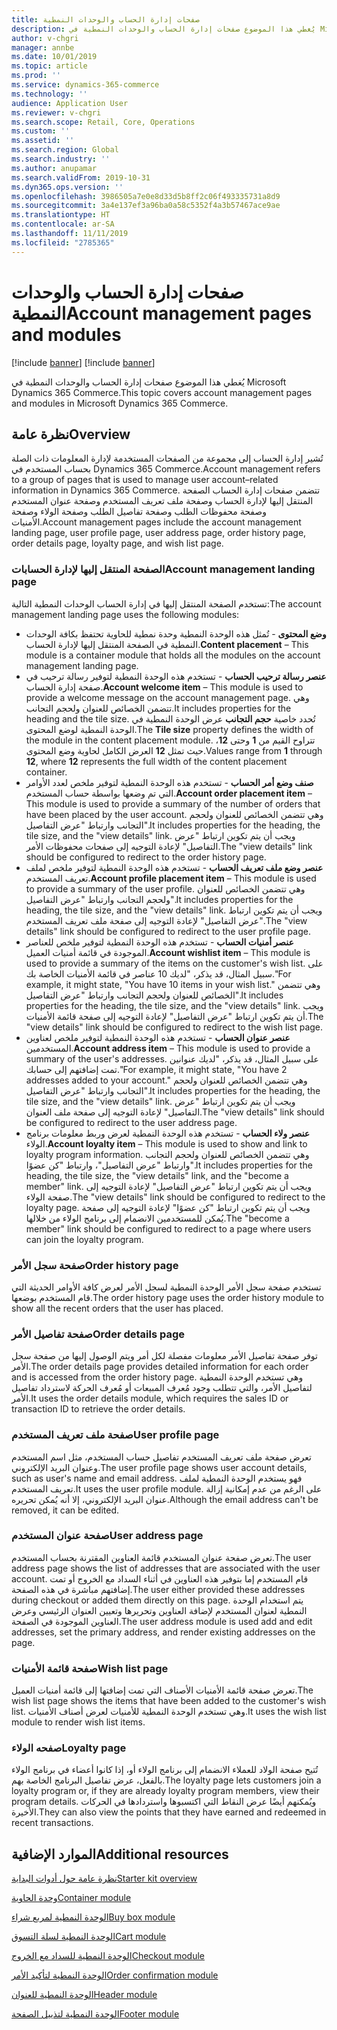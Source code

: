 ```yaml
---
title: صفحات إدارة الحساب والوحدات النمطية
description: يُغطي هذا الموضوع صفحات إدارة الحساب والوحدات النمطية في Microsoft Dynamics 365 Commerce.
author: v-chgri
manager: annbe
ms.date: 10/01/2019
ms.topic: article
ms.prod: ''
ms.service: dynamics-365-commerce
ms.technology: ''
audience: Application User
ms.reviewer: v-chgri
ms.search.scope: Retail, Core, Operations
ms.custom: ''
ms.assetid: ''
ms.search.region: Global
ms.search.industry: ''
ms.author: anupamar
ms.search.validFrom: 2019-10-31
ms.dyn365.ops.version: ''
ms.openlocfilehash: 3986505a7e0e8d33d5b8ff2c06f493335731a8d9
ms.sourcegitcommit: 3a4e137ef3a96ba0a58c5352f4a3b57467ace9ae
ms.translationtype: HT
ms.contentlocale: ar-SA
ms.lasthandoff: 11/11/2019
ms.locfileid: "2785365"
---
```

# <a name="account-management-pages-and-modules"></a><span data-ttu-id="da9b9-103">صفحات إدارة الحساب والوحدات النمطية</span><span class="sxs-lookup"><span data-stu-id="da9b9-103">Account management pages and modules</span></span>

[!include [banner](includes/preview-banner.md)]
[!include [banner](includes/banner.md)]

<span data-ttu-id="da9b9-104">يُغطي هذا الموضوع صفحات إدارة الحساب والوحدات النمطية في Microsoft Dynamics 365 Commerce.</span><span class="sxs-lookup"><span data-stu-id="da9b9-104">This topic covers account management pages and modules in Microsoft Dynamics 365 Commerce.</span></span>

## <a name="overview"></a><span data-ttu-id="da9b9-105">نظرة عامة</span><span class="sxs-lookup"><span data-stu-id="da9b9-105">Overview</span></span>

<span data-ttu-id="da9b9-106">تُشير إدارة الحساب إلى مجموعة من الصفحات المستخدمة لإدارة المعلومات ذات الصلة بحساب المستخدم في Dynamics 365 Commerce.</span><span class="sxs-lookup"><span data-stu-id="da9b9-106">Account management refers to a group of pages that is used to manage user account–related information in Dynamics 365 Commerce.</span></span> <span data-ttu-id="da9b9-107">تتضمن صفحات إدارة الحساب الصفحة المنتقل إليها لإدارة الحساب وصفحة ملف تعريف المستخدم وصفحة عنوان المستخدم وصفحة محفوظات الطلب وصفحة تفاصيل الطلب وصفحة الولاء وصفحة الأمنيات.</span><span class="sxs-lookup"><span data-stu-id="da9b9-107">Account management pages include the account management landing page, user profile page, user address page, order history page, order details page, loyalty page, and wish list page.</span></span>

### <a name="account-management-landing-page"></a><span data-ttu-id="da9b9-108">الصفحة المنتقل إليها لإدارة الحسابات</span><span class="sxs-lookup"><span data-stu-id="da9b9-108">Account management landing page</span></span>

<span data-ttu-id="da9b9-109">تستخدم الصفحة المنتقل إليها في إدارة الحساب الوحدات النمطية التالية:</span><span class="sxs-lookup"><span data-stu-id="da9b9-109">The account management landing page uses the following modules:</span></span>

- <span data-ttu-id="da9b9-110">**وضع المحتوى** - تُمثل هذه الوحدة النمطية وحدة نمطية للحاوية تحتفظ بكافة الوحدات النمطية في الصفحة المنتقل إليها لإدارة الحساب.</span><span class="sxs-lookup"><span data-stu-id="da9b9-110">**Content placement** – This module is a container module that holds all the modules on the account management landing page.</span></span>
- <span data-ttu-id="da9b9-111">**عنصر رسالة ترحيب الحساب** - تستخدم هذه الوحدة النمطية لتوفير رسالة ترحيب في صفحة إدارة الحساب.</span><span class="sxs-lookup"><span data-stu-id="da9b9-111">**Account welcome item** – This module is used to provide a welcome message on the account management page.</span></span> <span data-ttu-id="da9b9-112">وهي تتضمن الخصائص للعنوان ولحجم التجانب.</span><span class="sxs-lookup"><span data-stu-id="da9b9-112">It includes properties for the heading and the tile size.</span></span> <span data-ttu-id="da9b9-113">تُحدد خاصية **حجم التجانب** عرض الوحدة النمطية في الوحدة النمطية لوضع المحتوى.</span><span class="sxs-lookup"><span data-stu-id="da9b9-113">The **Tile size** property defines the width of the module in the content placement module.</span></span> <span data-ttu-id="da9b9-114">تتراوح القيم من **1** وحتى **12**، حيث تمثل **12** العرض الكامل لحاوية وضع المحتوى.</span><span class="sxs-lookup"><span data-stu-id="da9b9-114">Values range from **1** through **12**, where **12** represents the full width of the content placement container.</span></span>
- <span data-ttu-id="da9b9-115">**صنف وضع أمر الحساب** - تستخدم هذه الوحدة النمطية لتوفير ملخص لعدد الأوامر التي تم وضعها بواسطة حساب المستخدم.</span><span class="sxs-lookup"><span data-stu-id="da9b9-115">**Account order placement item** – This module is used to provide a summary of the number of orders that have been placed by the user account.</span></span> <span data-ttu-id="da9b9-116">وهي تتضمن الخصائص للعنوان ولحجم التجانب وارتباط "عرض التفاصيل".</span><span class="sxs-lookup"><span data-stu-id="da9b9-116">It includes properties for the heading, the tile size, and the "view details" link.</span></span> <span data-ttu-id="da9b9-117">ويجب أن يتم تكوين ارتباط "عرض التفاصيل" لإعادة التوجيه إلى صفحات محفوظات الأمر.</span><span class="sxs-lookup"><span data-stu-id="da9b9-117">The "view details" link should be configured to redirect to the order history page.</span></span>
- <span data-ttu-id="da9b9-118">**عنصر وضع ملف تعريف الحساب** - تستخدم هذه الوحدة النمطية لتوفير ملخص لملف تعريف المستخدم.</span><span class="sxs-lookup"><span data-stu-id="da9b9-118">**Account profile placement item** – This module is used to provide a summary of the user profile.</span></span> <span data-ttu-id="da9b9-119">وهي تتضمن الخصائص للعنوان ولحجم التجانب وارتباط "عرض التفاصيل".</span><span class="sxs-lookup"><span data-stu-id="da9b9-119">It includes properties for the heading, the tile size, and the "view details" link.</span></span> <span data-ttu-id="da9b9-120">ويجب أن يتم تكوين ارتباط "عرض التفاصيل" لإعادة التوجيه إلى صفحة ملف تعريف المستخدم.</span><span class="sxs-lookup"><span data-stu-id="da9b9-120">The "view details" link should be configured to redirect to the user profile page.</span></span>
- <span data-ttu-id="da9b9-121">**عنصر أمنيات الحساب** - تستخدم هذه الوحدة النمطية لتوفير ملخص للعناصر الموجودة في قائمة أمنيات العميل.</span><span class="sxs-lookup"><span data-stu-id="da9b9-121">**Account wishlist item** – This module is used to provide a summary of the items on the customer's wish list.</span></span> <span data-ttu-id="da9b9-122">على سبيل المثال، قد يذكر، "لديك 10 عناصر في قائمة الأمنيات الخاصة بك."</span><span class="sxs-lookup"><span data-stu-id="da9b9-122">For example, it might state, "You have 10 items in your wish list."</span></span> <span data-ttu-id="da9b9-123">وهي تتضمن الخصائص للعنوان ولحجم التجانب وارتباط "عرض التفاصيل".</span><span class="sxs-lookup"><span data-stu-id="da9b9-123">It includes properties for the heading, the tile size, and the "view details" link.</span></span> <span data-ttu-id="da9b9-124">ويجب أن يتم تكوين ارتباط "عرض التفاصيل" لإعادة التوجيه إلى صفحة قائمة الأمنيات.</span><span class="sxs-lookup"><span data-stu-id="da9b9-124">The "view details" link should be configured to redirect to the wish list page.</span></span>
- <span data-ttu-id="da9b9-125">**عنصر عنوان الحساب** - تستخدم هذه الوحدة النمطية لتوفير ملخص لعناوين المستخدمين.</span><span class="sxs-lookup"><span data-stu-id="da9b9-125">**Account address item** – This module is used to provide a summary of the user's addresses.</span></span> <span data-ttu-id="da9b9-126">على سبيل المثال، قد يذكر، "لديك عنوانين تمت إضافتهم إلى حسابك."</span><span class="sxs-lookup"><span data-stu-id="da9b9-126">For example, it might state, "You have 2 addresses added to your account."</span></span> <span data-ttu-id="da9b9-127">وهي تتضمن الخصائص للعنوان ولحجم التجانب وارتباط "عرض التفاصيل".</span><span class="sxs-lookup"><span data-stu-id="da9b9-127">It includes properties for the heading, the tile size, and the "view details" link.</span></span> <span data-ttu-id="da9b9-128">ويجب أن يتم تكوين ارتباط "عرض التفاصيل" لإعادة التوجيه إلى صفحة ملف العنوان.</span><span class="sxs-lookup"><span data-stu-id="da9b9-128">The "view details" link should be configured to redirect to the user address page.</span></span>
- <span data-ttu-id="da9b9-129">**عنصر ولاء الحساب** - تستخدم هذه الوحدة النمطية لعرض وربط معلومات برنامج الولاء.</span><span class="sxs-lookup"><span data-stu-id="da9b9-129">**Account loyalty item** – This module is used to show and link to loyalty program information.</span></span> <span data-ttu-id="da9b9-130">وهي تتضمن الخصائص للعنوان ولحجم التجانب وارتباط "عرض التفاصيل"، وارتباط "كن عضوًا".</span><span class="sxs-lookup"><span data-stu-id="da9b9-130">It includes properties for the heading, the tile size, the "view details" link, and the "become a member" link.</span></span> <span data-ttu-id="da9b9-131">ويجب أن يتم تكوين ارتباط "عرض التفاصيل" لإعادة التوجيه إلى صفحة الولاء.</span><span class="sxs-lookup"><span data-stu-id="da9b9-131">The "view details" link should be configured to redirect to the loyalty page.</span></span> <span data-ttu-id="da9b9-132">ويجب أن يتم تكوين ارتباط "كن عضوًا" لإعادة التوجيه إلى صفحة يُمكن للمستخدمين الانضمام إلى برنامج الولاء من خلالها.</span><span class="sxs-lookup"><span data-stu-id="da9b9-132">The "become a member" link should be configured to redirect to a page where users can join the loyalty program.</span></span>

### <a name="order-history-page"></a><span data-ttu-id="da9b9-133">صفحة سجل الأمر</span><span class="sxs-lookup"><span data-stu-id="da9b9-133">Order history page</span></span>

<span data-ttu-id="da9b9-134">تستخدم صفحة سجل الأمر الوحدة النمطية لسجل الأمر لعرض كافة الأوامر الحديثة التي قام المستخدم بوضعها.</span><span class="sxs-lookup"><span data-stu-id="da9b9-134">The order history page uses the order history module to show all the recent orders that the user has placed.</span></span>

### <a name="order-details-page"></a><span data-ttu-id="da9b9-135">صفحة تفاصيل الأمر</span><span class="sxs-lookup"><span data-stu-id="da9b9-135">Order details page</span></span>

<span data-ttu-id="da9b9-136">توفر صفحة تفاصيل الأمر معلومات مفصلة لكل أمر ويتم الوصول إليها من صفحة سجل الأمر.</span><span class="sxs-lookup"><span data-stu-id="da9b9-136">The order details page provides detailed information for each order and is accessed from the order history page.</span></span> <span data-ttu-id="da9b9-137">وهي تستخدم الوحدة النمطية لتفاصيل الأمر، والتي تتطلب وجود مُعرف المبيعات أو مُعرف الحركة لاسترداد تفاصيل الأمر.</span><span class="sxs-lookup"><span data-stu-id="da9b9-137">It uses the order details module, which requires the sales ID or transaction ID to retrieve the order details.</span></span>

### <a name="user-profile-page"></a><span data-ttu-id="da9b9-138">صفحة ملف تعريف المستخدم</span><span class="sxs-lookup"><span data-stu-id="da9b9-138">User profile page</span></span>

<span data-ttu-id="da9b9-139">تعرض صفحة ملف تعريف المستخدم تفاصيل حساب المستخدم، مثل اسم المستخدم وعنوان البريد الإلكتروني.</span><span class="sxs-lookup"><span data-stu-id="da9b9-139">The user profile page shows user account details, such as user's name and email address.</span></span> <span data-ttu-id="da9b9-140">فهو يستخدم الوحدة النمطية لملف تعريف المستخدم.</span><span class="sxs-lookup"><span data-stu-id="da9b9-140">It uses the user profile module.</span></span> <span data-ttu-id="da9b9-141">على الرغم من عدم إمكانية إزالة عنوان البريد الإلكتروني، إلا أنه يُمكن تحريره.</span><span class="sxs-lookup"><span data-stu-id="da9b9-141">Although the email address can't be removed, it can be edited.</span></span>

### <a name="user-address-page"></a><span data-ttu-id="da9b9-142">صفحة عنوان المستخدم</span><span class="sxs-lookup"><span data-stu-id="da9b9-142">User address page</span></span>

<span data-ttu-id="da9b9-143">تعرض صفحة عنوان المستخدم قائمة العناوين المقترنة بحساب المستخدم.</span><span class="sxs-lookup"><span data-stu-id="da9b9-143">The user address page shows the list of addresses that are associated with the user account.</span></span> <span data-ttu-id="da9b9-144">قام المستخدم إما بتوفير هذه العناوين في أثناء السداد مع الخروج أو تمت إضافتهم مباشرة في هذه الصفحة.</span><span class="sxs-lookup"><span data-stu-id="da9b9-144">The user either provided these addresses during checkout or added them directly on  this page.</span></span> <span data-ttu-id="da9b9-145">يتم استخدام الوحدة النمطية لعنوان المستخدم لإضافة العناوين وتحريرها وتعيين العنوان الرئيسي وعرض العناوين الموجودة في الصفحة.</span><span class="sxs-lookup"><span data-stu-id="da9b9-145">The user address module is used add and edit addresses, set the primary address, and render existing addresses on the page.</span></span>

### <a name="wish-list-page"></a><span data-ttu-id="da9b9-146">صفحة قائمة الأمنيات</span><span class="sxs-lookup"><span data-stu-id="da9b9-146">Wish list page</span></span>

<span data-ttu-id="da9b9-147">تعرض صفحة قائمة الأمنيات الأصناف التي تمت إضافتها إلى قائمة أمنيات العميل.</span><span class="sxs-lookup"><span data-stu-id="da9b9-147">The wish list page shows the items that have been added to the customer's wish list.</span></span> <span data-ttu-id="da9b9-148">وهي تستخدم الوحدة النمطية للأمنيات لعرض أصناف الأمنيات.</span><span class="sxs-lookup"><span data-stu-id="da9b9-148">It uses the wish list module to render wish list items.</span></span>

### <a name="loyalty-page"></a><span data-ttu-id="da9b9-149">صفحه الولاء</span><span class="sxs-lookup"><span data-stu-id="da9b9-149">Loyalty page</span></span>

<span data-ttu-id="da9b9-150">تُتيح صفحة الولاد للعملاء الانضمام إلى برنامج الولاء أو، إذا كانوا أعضاء في برنامج الولاء بالفعل، عرض تفاصيل البرنامج الخاصة بهم.</span><span class="sxs-lookup"><span data-stu-id="da9b9-150">The loyalty page lets customers join a loyalty program or, if they are already loyalty program members, view their program details.</span></span> <span data-ttu-id="da9b9-151">ويُمكنهم أيضًا عرض النقاط التي اكتسبوها واستردادها في الحركات الأخيرة.</span><span class="sxs-lookup"><span data-stu-id="da9b9-151">They can also view the points that they have earned and redeemed in recent transactions.</span></span>

## <a name="additional-resources"></a><span data-ttu-id="da9b9-152">الموارد الإضافية</span><span class="sxs-lookup"><span data-stu-id="da9b9-152">Additional resources</span></span>

[<span data-ttu-id="da9b9-153">نظرة عامة حول أدوات البداية</span><span class="sxs-lookup"><span data-stu-id="da9b9-153">Starter kit overview</span></span>](starter-kit-overview.md)

[<span data-ttu-id="da9b9-154">وحدة الحاوية</span><span class="sxs-lookup"><span data-stu-id="da9b9-154">Container module</span></span>](add-container-module.md)

[<span data-ttu-id="da9b9-155">الوحدة النمطية لمربع شراء</span><span class="sxs-lookup"><span data-stu-id="da9b9-155">Buy box module</span></span>](add-buy-box.md)

[<span data-ttu-id="da9b9-156">الوحدة النمطية لسلة التسوق</span><span class="sxs-lookup"><span data-stu-id="da9b9-156">Cart module</span></span>](add-cart-module.md)

[<span data-ttu-id="da9b9-157">الوحدة النمطية للسداد مع الخروج</span><span class="sxs-lookup"><span data-stu-id="da9b9-157">Checkout module</span></span>](add-checkout-module.md)

[<span data-ttu-id="da9b9-158">الوحدة النمطية لتأكيد الأمر</span><span class="sxs-lookup"><span data-stu-id="da9b9-158">Order confirmation module</span></span>](order-confirmation-module.md)

[<span data-ttu-id="da9b9-159">الوحدة النمطية للعنوان</span><span class="sxs-lookup"><span data-stu-id="da9b9-159">Header module</span></span>](author-header-module.md)

[<span data-ttu-id="da9b9-160">الوحدة النمطية لتذييل الصفحة</span><span class="sxs-lookup"><span data-stu-id="da9b9-160">Footer module</span></span>](author-footer-module.md)
